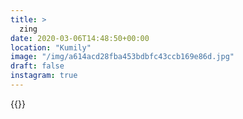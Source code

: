 ```yaml
---
title: >
  zing
date: 2020-03-06T14:48:50+00:00
location: "Kumily"
image: "/img/a614acd28fba453bdbfc43ccb169e86d.jpg"
draft: false
instagram: true
---
```


{{<photo src="/img/a614acd28fba453bdbfc43ccb169e86d.jpg">}}
